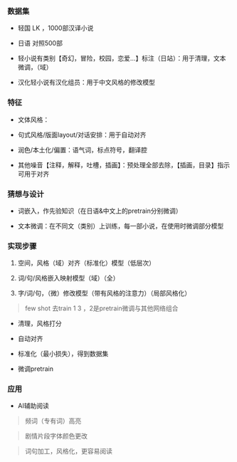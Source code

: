 ### 数据集
* 轻国 LK ，1000部汉译小说

* 日语 对照500部

* 轻小说有类别【奇幻，冒险，校园，恋爱...】标注（日站）：用于清理，文本微调，（域）

* 汉化轻小说有汉化组员：用于中文风格的修改模型

### 特征
* 文体风格：

* 句式风格/版面layout/对话安排：用于自动对齐

* 润色/本土化/偏置：语气词，标点符号，翻译腔

* 其他噪音【注释，解释，吐槽，插画】：预处理全部去除，【插画，目录】指示可用于对齐

### 猜想与设计

* 词嵌入，作先验知识（在日语&中文上的pretrain分别微调）

* 文本微调：在不同文（类别）上训练，每一部小说，在使用时微调部分模型

### 实现步骤
1. 空间，风格（域）对齐（标准化）模型（低层次）

2. 词/句/风格嵌入映射模型（域）（全）

3. 字/词/句，（微）修改模型（带有风格的注意力）（局部风格化）

> few shot 去train 1 3 ，2是pretrain微调与其他网络组合

* 清理，风格打分

* 自动对齐

* 标准化（最小损失），得到数据集

* 微调pretrain

### 应用
* AI辅助阅读

> 频词（专有词）高亮

> 剧情片段字体颜色更改

> 词句加工，风格化，更容易阅读

